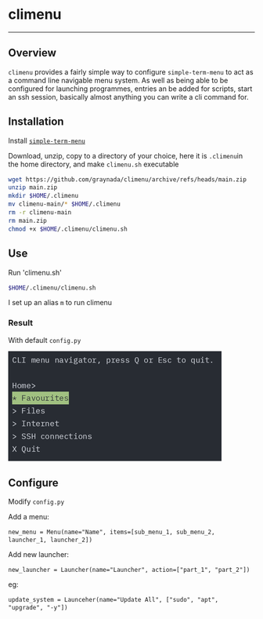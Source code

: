 # climenu
___
## Overview
`climenu` provides a fairly simple way to configure `simple-term-menu` to act as a command line navigable menu system.  As well as being able to be configured for launching programmes, entries an be added for scripts, start an ssh session, basically almost anything you can write a cli command for. 

## Installation
Install [`simple-term-menu`](https://github.com/IngoMeyer441/simple-term-menu/tree/develop)

Download,  unzip, copy to a  directory of your choice, here it is `.climenu`in the home directory, and make `climenu.sh` executable
```bash
wget https://github.com/graynada/climenu/archive/refs/heads/main.zip
unzip main.zip
mkdir $HOME/.climenu
mv climenu-main/* $HOME/.climenu
rm -r climenu-main
rm main.zip
chmod +x $HOME/.climenu/climenu.sh
```

## Use

Run 'climenu.sh'
```bash
$HOME/.climenu/climenu.sh
```
I set up an alias `m` to run climenu

### Result
With default `config.py`<br>

<img src="climenu_default.png"/>


## Configure

Modify `config.py`

Add a menu:
```
new_menu = Menu(name="Name", items=[sub_menu_1, sub_menu_2, launcher_1, launcher_2])
```

Add new launcher:
```
new_launcher = Launcher(name="Launcher", action=["part_1", "part_2"])
```
eg:
```
update_system = Launceher(name="Update All", ["sudo", "apt", "upgrade", "-y"])
```
